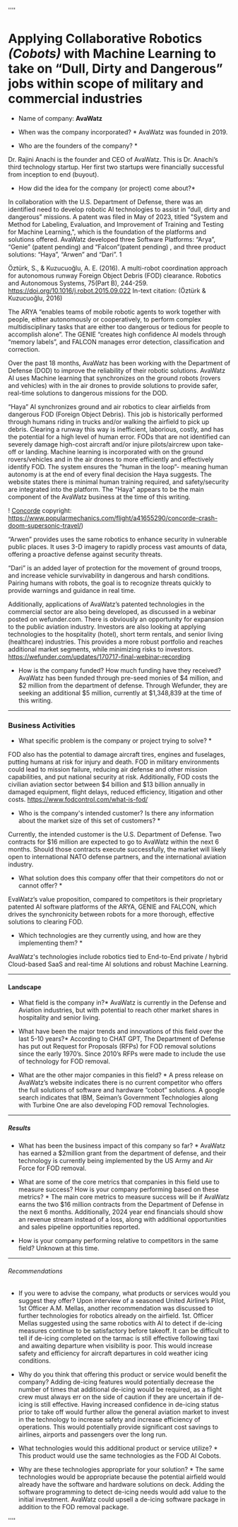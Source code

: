 ''''
# Applying Collaborative Robotics *(Cobots)* with Machine Learning to take on “Dull, Dirty and Dangerous” jobs within scope of military and commercial industries

* Name of company: **AvaWatz**

* When was the company incorporated? * AvaWatz was founded in 2019.  

* Who are the founders of the company? * 

Dr. Rajini Anachi is the founder and CEO of  AvaWatz.  This is Dr. Anachi’s third technology startup.  Her first two startups were financially successful from inception to end (buyout). 

* How did the idea for the company (or project) come about?*  

In collaboration with the U.S. Department of Defense, there was an identified need to develop robotic AI technologies to assist in “dull, dirty and dangerous” missions.  A patent was filed in May of 2023, titled "System and Method for Labeling, Evaluation, and Improvement of Training and Testing for Machine Learning,", which is the foundation of the platforms and  solutions offered.  AvaWatz developed three Software Platforms: “Arya”, “Genie” (patent pending) and “Falcon”(patent pending) , and three product solutions:  “Haya”, “Arwen”  and “Dari”. 1

Öztürk, S., & Kuzucuoğlu, A. E. (2016). A multi-robot coordination approach for autonomous runway Foreign Object Debris (FOD) clearance. Robotics and Autonomous Systems, 75(Part B), 244-259. https://doi.org/10.1016/j.robot.2015.09.022
In-text citation: (Öztürk & Kuzucuoğlu, 2016)


The ARYA “enables teams of mobile robotic agents to work together with people, either autonomously or cooperatively, to perform complex multidisciplinary tasks that are either too dangerous or tedious for people to accomplish alone”.  The GENIE “creates high confidence AI models through “memory labels”, and FALCON manages error detection, classification and correction. 

Over the past 18 months, AvaWatz has been working with the Department of Defense (DOD) to improve the reliability of their robotic solutions.  AvaWatz AI uses Machine learning that synchronizes on the ground robots (rovers and vehicles) with in the air drones to provide solutions to provide safer, real-time solutions to dangerous missions for the DOD.   

 “Haya” AI synchronizes ground and air robotics to clear airfields from dangerous FOD (Foreign Object Debris).  This job is historically performed through humans riding in trucks and/or walking the airfield to pick up debris.  Clearing a runway this way is inefficient, laborious, costly, and has the potential for a high level of human error.  FODs that are not identified can severely damage high-cost aircraft and/or injure pilots/aircrew upon take-off or landing.    Machine learning is incorporated with on the ground rovers/vehicles and in the air drones to more efficiently and effectively identify FOD.   The system ensures the “human in the loop”- meaning human autonomy is at the end of every final decision the Haya suggests.  The website states there is minimal human training required, and safety/security are integrated into the platform. The “Haya” appears to be the main component of the AvaWatz business at the time of this writing.  

! [Concorde](.images/concorde.png) copyright:  https://www.popularmechanics.com/flight/a41655290/concorde-crash-doom-supersonic-travel/)

“Arwen” provides uses the same robotics to enhance security in vulnerable public places. It uses 3-D imagery to rapidly process vast amounts of data, offering a proactive defense against security threats.  

“Dari” is an added layer of protection for the movement of ground troops, and increase vehicle survivability in dangerous and harsh conditions.  Pairing humans with robots, the goal is to recognize threats quickly to provide warnings and guidance in real time. 

Additionally, applications of AvaWatz’s patented technologies in the commercial sector are also being developed, as discussed in a webinar posted on wefunder.com.   There is obviously an opportunity for expansion to the public aviation industry.   Investors are also looking at applying technologies to the hospitality (hotel), short term rentals, and senior living (healthcare) industries. This provides a more robust portfolio and reaches additional market segments, while minimizing risks to investors.  https://wefunder.com/updates/170717-final-webinar-recording

* How is the company funded? How much funding have they received? AvaWatz has been funded through pre-seed monies of $4 million, and $2 million from the department of defense.  Through Wefunder, they are seeking an additional $5 million, currently at $1,348,839 at the time of this writing.  

---
### Business Activities

* What specific problem is the company or project trying to solve? * 

FOD also has the potential to damage aircraft tires, engines and fuselages, putting humans at risk for injury and death. FOD in military environments could lead to mission failure, reducing air defense and other mission capabilities, and put national security at risk.  Additionally, FOD costs the civilian aviation sector between $4 billion and $13 billion annually in damaged equipment, flight delays, reduced efficiency, litigation and other costs.  https://www.fodcontrol.com/what-is-fod/


* Who is the company's intended customer? Is there any information about the market size of this set of customers? *  

Currently, the intended customer is the U.S. Department of Defense.  Two contracts for $16 million are expected to go to AvaWatz within the next 6 months.  Should those contracts execute successfully, the market will likely open to international NATO defense partners, and the international aviation industry. 

* What solution does this company offer that their competitors do not or cannot offer? * 

EvaWatz’s value proposition, compared to competitors is their proprietary patented AI software platforms of the ARYA, GENIE and FALCON, which drives the synchronicity between robots for a more thorough, effective solutions to clearing FOD.

* Which technologies are they currently using, and how are they implementing them? *

AvaWatz's technologies include robotics tied to End-to-End private / hybrid Cloud-based SaaS and real-time AI solutions and robust Machine Learning.

---
#### Landscape

* What field is the company in?*  AvaWatz is currently in the Defense and Aviation industries, but with potential to reach other market shares in hospitality and senior living.   

* What have been the major trends and innovations of this field over the last 5-10 years?* According to CHAT GPT, The Department of Defense has put out Request for Proposals (RFPs) for FOD removal solutions since the early 1970’s.  Since 2010’s RFPs were made to include the use of technology for FOD removal.  

* What are the other major companies in this field? *  A press release on AvaWatz’s website indicates there is no current competitor who offers the full solutions of software and hardware “cobot” solutions.  A google search indicates that IBM, Seiman’s Government Technologies along with Turbine One are also developing FOD removal Technologies.  

---
##### Results

* What has been the business impact of this company so far? * AvaWatz has earned a $2million grant from the department of defense, and their technology is currently being implemented by the US Army and Air Force for FOD removal. 

* What are some of the core metrics that companies in this field use to measure success? How is your company performing based on these metrics? * The main core metrics to measure success will be if AvaWatz earns the two $16 million contracts from the Department of Defense in the next 6 months. Additionally, 2024 year end financials should show an revenue stream instead of a loss, along with additional opportunities and sales pipeline opportunities reported.    

* How is your company performing relative to competitors in the same field? Unknown at this time.  

---
###### Recommendations

* If you were to advise the company, what products or services would you suggest they offer? Upon interview of a seasoned United Airline’s Pilot, 1st Officer A.M. Mellas, another recommendation was discussed to further technologies for robotics already on the airfield. 1st. Officer Mellas suggested using the same robotics with AI to detect if de-icing measures continue to be satisfactory before takeoff.  It can be difficult to tell if de-icing completed on the tarmac is still effective following taxi and awaiting departure when visibility is poor.  This would increase safety and efficiency for aircraft departures in cold weather icing conditions.   

* Why do you think that offering this product or service would benefit the company?  Adding de-icing features would potentially decrease the number of times that additional de-icing would be required, as a flight crew must always err on the side of caution if they are uncertain if de-icing is still effective.  Having increased confidence in de-icing status prior to take off  would further allow the general aviation market to invest in the technology to increase safety and increase efficiency of operations.  This would potentially provide significant cost savings to airlines, airports and passengers over the long run.

* What technologies would this additional product or service utilize? * This product would use the same technologies as the FOD AI Cobots.  

* Why are these technologies appropriate for your solution? * The same technologies would be appropriate because the potential airfield would already have the software and hardware solutions on deck.  Adding the software programming to detect de-icing needs would add value to the initial investment.  AvaWatz could upsell a de-icing software package in addition to the FOD removal package. 


''''